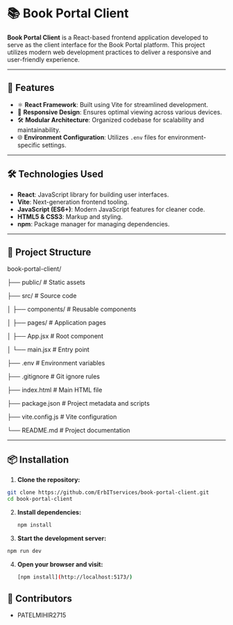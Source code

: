 # 📚 Book Portal Client

**Book Portal Client** is a React-based frontend application developed to serve as the client interface for the Book Portal platform. This project utilizes modern web development practices to deliver a responsive and user-friendly experience.

---

## 🚀 Features

- ⚛️ **React Framework**: Built using Vite for streamlined development.
- 🎨 **Responsive Design**: Ensures optimal viewing across various devices.
- 🛠️ **Modular Architecture**: Organized codebase for scalability and maintainability.
- 🌐 **Environment Configuration**: Utilizes `.env` files for environment-specific settings.

---

## 🛠️ Technologies Used

- **React**: JavaScript library for building user interfaces.
- **Vite**: Next-generation frontend tooling.
- **JavaScript (ES6+)**: Modern JavaScript features for cleaner code.
- **HTML5 & CSS3**: Markup and styling.
- **npm**: Package manager for managing dependencies.

---

## 📁 Project Structure

book-portal-client/

├── public/ # Static assets

├── src/ # Source code

│ ├── components/ # Reusable components

│ ├── pages/ # Application pages

│ ├── App.jsx # Root component

│ └── main.jsx # Entry point

├── .env # Environment variables

├── .gitignore # Git ignore rules

├── index.html # Main HTML file

├── package.json # Project metadata and scripts

├── vite.config.js # Vite configuration

└── README.md # Project documentation


---

## 📦 Installation

1. **Clone the repository:**

```bash
git clone https://github.com/ErbITservices/book-portal-client.git
cd book-portal-client
```
2. **Install dependencies:**

   ```bash
   npm install
   ```
3. **Start the development server:**

```bash
npm run dev
```
4. **Open your browser and visit:**

   ```bash
   [npm install](http://localhost:5173/)
   ```
## 👥 Contributors
 - PATELMIHIR2715
